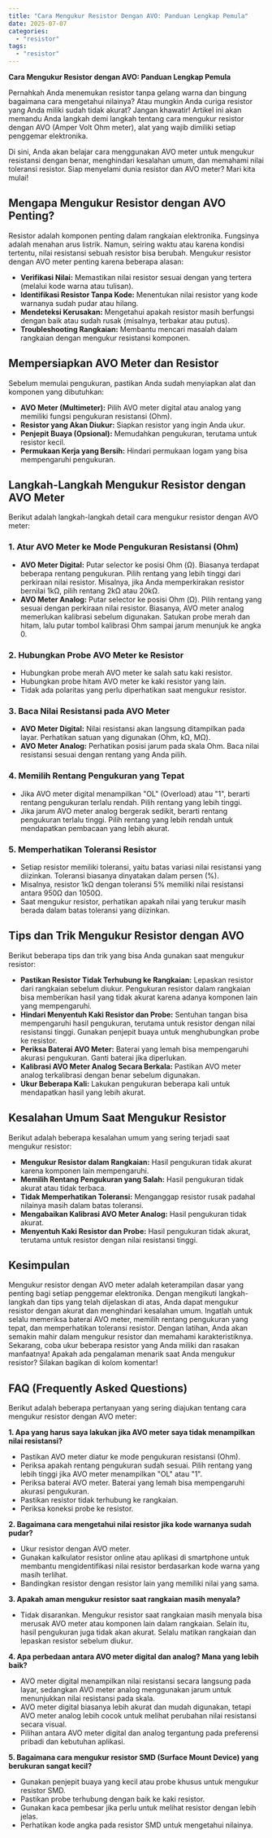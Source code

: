 ```yaml
---
title: "Cara Mengukur Resistor Dengan AVO: Panduan Lengkap Pemula"
date: 2025-07-07
categories: 
  - "resistor"
tags: 
  - "resistor"
---
```


**Cara Mengukur Resistor dengan AVO: Panduan Lengkap Pemula**

Pernahkah Anda menemukan resistor tanpa gelang warna dan bingung bagaimana cara mengetahui nilainya? Atau mungkin Anda curiga resistor yang Anda miliki sudah tidak akurat? Jangan khawatir! Artikel ini akan memandu Anda langkah demi langkah tentang cara mengukur resistor dengan AVO (Amper Volt Ohm meter), alat yang wajib dimiliki setiap penggemar elektronika.

Di sini, Anda akan belajar cara menggunakan AVO meter untuk mengukur resistansi dengan benar, menghindari kesalahan umum, dan memahami nilai toleransi resistor. Siap menyelami dunia resistor dan AVO meter? Mari kita mulai!

## Mengapa Mengukur Resistor dengan AVO Penting?

Resistor adalah komponen penting dalam rangkaian elektronika. Fungsinya adalah menahan arus listrik. Namun, seiring waktu atau karena kondisi tertentu, nilai resistansi sebuah resistor bisa berubah. Mengukur resistor dengan AVO meter penting karena beberapa alasan:

- **Verifikasi Nilai:** Memastikan nilai resistor sesuai dengan yang tertera (melalui kode warna atau tulisan).
- **Identifikasi Resistor Tanpa Kode:** Menentukan nilai resistor yang kode warnanya sudah pudar atau hilang.
- **Mendeteksi Kerusakan:** Mengetahui apakah resistor masih berfungsi dengan baik atau sudah rusak (misalnya, terbakar atau putus).
- **Troubleshooting Rangkaian:** Membantu mencari masalah dalam rangkaian dengan mengukur resistansi komponen.

## Mempersiapkan AVO Meter dan Resistor

Sebelum memulai pengukuran, pastikan Anda sudah menyiapkan alat dan komponen yang dibutuhkan:

- **AVO Meter (Multimeter):** Pilih AVO meter digital atau analog yang memiliki fungsi pengukuran resistansi (Ohm).
- **Resistor yang Akan Diukur:** Siapkan resistor yang ingin Anda ukur.
- **Penjepit Buaya (Opsional):** Memudahkan pengukuran, terutama untuk resistor kecil.
- **Permukaan Kerja yang Bersih:** Hindari permukaan logam yang bisa mempengaruhi pengukuran.

## Langkah-Langkah Mengukur Resistor dengan AVO Meter

Berikut adalah langkah-langkah detail cara mengukur resistor dengan AVO meter:

### 1\. Atur AVO Meter ke Mode Pengukuran Resistansi (Ohm)

- **AVO Meter Digital:** Putar selector ke posisi Ohm (Ω). Biasanya terdapat beberapa rentang pengukuran. Pilih rentang yang lebih tinggi dari perkiraan nilai resistor. Misalnya, jika Anda memperkirakan resistor bernilai 1kΩ, pilih rentang 2kΩ atau 20kΩ.
- **AVO Meter Analog:** Putar selector ke posisi Ohm (Ω). Pilih rentang yang sesuai dengan perkiraan nilai resistor. Biasanya, AVO meter analog memerlukan kalibrasi sebelum digunakan. Satukan probe merah dan hitam, lalu putar tombol kalibrasi Ohm sampai jarum menunjuk ke angka 0.

### 2\. Hubungkan Probe AVO Meter ke Resistor

- Hubungkan probe merah AVO meter ke salah satu kaki resistor.
- Hubungkan probe hitam AVO meter ke kaki resistor yang lain.
- Tidak ada polaritas yang perlu diperhatikan saat mengukur resistor.

### 3\. Baca Nilai Resistansi pada AVO Meter

- **AVO Meter Digital:** Nilai resistansi akan langsung ditampilkan pada layar. Perhatikan satuan yang digunakan (Ohm, kΩ, MΩ).
- **AVO Meter Analog:** Perhatikan posisi jarum pada skala Ohm. Baca nilai resistansi sesuai dengan rentang yang Anda pilih.

### 4\. Memilih Rentang Pengukuran yang Tepat

- Jika AVO meter digital menampilkan "OL" (Overload) atau "1", berarti rentang pengukuran terlalu rendah. Pilih rentang yang lebih tinggi.
- Jika jarum AVO meter analog bergerak sedikit, berarti rentang pengukuran terlalu tinggi. Pilih rentang yang lebih rendah untuk mendapatkan pembacaan yang lebih akurat.

### 5\. Memperhatikan Toleransi Resistor

- Setiap resistor memiliki toleransi, yaitu batas variasi nilai resistansi yang diizinkan. Toleransi biasanya dinyatakan dalam persen (%).
- Misalnya, resistor 1kΩ dengan toleransi 5% memiliki nilai resistansi antara 950Ω dan 1050Ω.
- Saat mengukur resistor, perhatikan apakah nilai yang terukur masih berada dalam batas toleransi yang diizinkan.

## Tips dan Trik Mengukur Resistor dengan AVO

Berikut beberapa tips dan trik yang bisa Anda gunakan saat mengukur resistor:

- **Pastikan Resistor Tidak Terhubung ke Rangkaian:** Lepaskan resistor dari rangkaian sebelum diukur. Pengukuran resistor dalam rangkaian bisa memberikan hasil yang tidak akurat karena adanya komponen lain yang mempengaruhi.
- **Hindari Menyentuh Kaki Resistor dan Probe:** Sentuhan tangan bisa mempengaruhi hasil pengukuran, terutama untuk resistor dengan nilai resistansi tinggi. Gunakan penjepit buaya untuk menghubungkan probe ke resistor.
- **Periksa Baterai AVO Meter:** Baterai yang lemah bisa mempengaruhi akurasi pengukuran. Ganti baterai jika diperlukan.
- **Kalibrasi AVO Meter Analog Secara Berkala:** Pastikan AVO meter analog terkalibrasi dengan benar sebelum digunakan.
- **Ukur Beberapa Kali:** Lakukan pengukuran beberapa kali untuk mendapatkan hasil yang lebih akurat.

## Kesalahan Umum Saat Mengukur Resistor

Berikut adalah beberapa kesalahan umum yang sering terjadi saat mengukur resistor:

- **Mengukur Resistor dalam Rangkaian:** Hasil pengukuran tidak akurat karena komponen lain mempengaruhi.
- **Memilih Rentang Pengukuran yang Salah:** Hasil pengukuran tidak akurat atau tidak terbaca.
- **Tidak Memperhatikan Toleransi:** Menganggap resistor rusak padahal nilainya masih dalam batas toleransi.
- **Mengabaikan Kalibrasi AVO Meter Analog:** Hasil pengukuran tidak akurat.
- **Menyentuh Kaki Resistor dan Probe:** Hasil pengukuran tidak akurat, terutama untuk resistor dengan nilai resistansi tinggi.

## Kesimpulan

Mengukur resistor dengan AVO meter adalah keterampilan dasar yang penting bagi setiap penggemar elektronika. Dengan mengikuti langkah-langkah dan tips yang telah dijelaskan di atas, Anda dapat mengukur resistor dengan akurat dan menghindari kesalahan umum. Ingatlah untuk selalu memeriksa baterai AVO meter, memilih rentang pengukuran yang tepat, dan memperhatikan toleransi resistor. Dengan latihan, Anda akan semakin mahir dalam mengukur resistor dan memahami karakteristiknya. Sekarang, coba ukur beberapa resistor yang Anda miliki dan rasakan manfaatnya! Apakah ada pengalaman menarik saat Anda mengukur resistor? Silakan bagikan di kolom komentar!

## FAQ (Frequently Asked Questions)

Berikut adalah beberapa pertanyaan yang sering diajukan tentang cara mengukur resistor dengan AVO meter:

**1\. Apa yang harus saya lakukan jika AVO meter saya tidak menampilkan nilai resistansi?**

- Pastikan AVO meter diatur ke mode pengukuran resistansi (Ohm).
- Periksa apakah rentang pengukuran sudah sesuai. Pilih rentang yang lebih tinggi jika AVO meter menampilkan "OL" atau "1".
- Periksa baterai AVO meter. Baterai yang lemah bisa mempengaruhi akurasi pengukuran.
- Pastikan resistor tidak terhubung ke rangkaian.
- Periksa koneksi probe ke resistor.

**2\. Bagaimana cara mengetahui nilai resistor jika kode warnanya sudah pudar?**

- Ukur resistor dengan AVO meter.
- Gunakan kalkulator resistor online atau aplikasi di smartphone untuk membantu mengidentifikasi nilai resistor berdasarkan kode warna yang masih terlihat.
- Bandingkan resistor dengan resistor lain yang memiliki nilai yang sama.

**3\. Apakah aman mengukur resistor saat rangkaian masih menyala?**

- Tidak disarankan. Mengukur resistor saat rangkaian masih menyala bisa merusak AVO meter atau komponen lain dalam rangkaian. Selain itu, hasil pengukuran juga tidak akan akurat. Selalu matikan rangkaian dan lepaskan resistor sebelum diukur.

**4\. Apa perbedaan antara AVO meter digital dan analog? Mana yang lebih baik?**

- AVO meter digital menampilkan nilai resistansi secara langsung pada layar, sedangkan AVO meter analog menggunakan jarum untuk menunjukkan nilai resistansi pada skala.
- AVO meter digital biasanya lebih akurat dan mudah digunakan, tetapi AVO meter analog lebih cocok untuk melihat perubahan nilai resistansi secara visual.
- Pilihan antara AVO meter digital dan analog tergantung pada preferensi pribadi dan kebutuhan aplikasi.

**5\. Bagaimana cara mengukur resistor SMD (Surface Mount Device) yang berukuran sangat kecil?**

- Gunakan penjepit buaya yang kecil atau probe khusus untuk mengukur resistor SMD.
- Pastikan probe terhubung dengan baik ke kaki resistor.
- Gunakan kaca pembesar jika perlu untuk melihat resistor dengan lebih jelas.
- Perhatikan kode angka pada resistor SMD untuk mengetahui nilainya.
